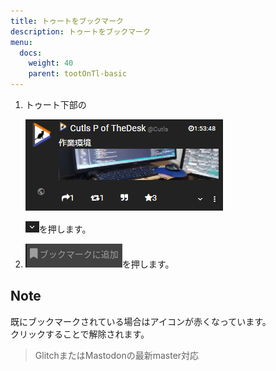 ```yaml
---
title: トゥートをブックマーク
description: トゥートをブックマーク
menu:
  docs:
    weight: 40
    parent: tootOnTl-basic
---
```


1. トゥート下部の  

   ![toottl14](https://raw.githubusercontent.com/cutls/TheDeskDocs/master/media/toottl14.png)  

   ![toottl15](https://raw.githubusercontent.com/cutls/TheDeskDocs/master/media/toottl15.png)を押します。

2. ![toottl29](https://raw.githubusercontent.com/cutls/TheDeskDocs/master/media/toottl29.png)を押します。

## Note

既にブックマークされている場合はアイコンが赤くなっています。  
クリックすることで解除されます。

> GlitchまたはMastodonの最新master対応
